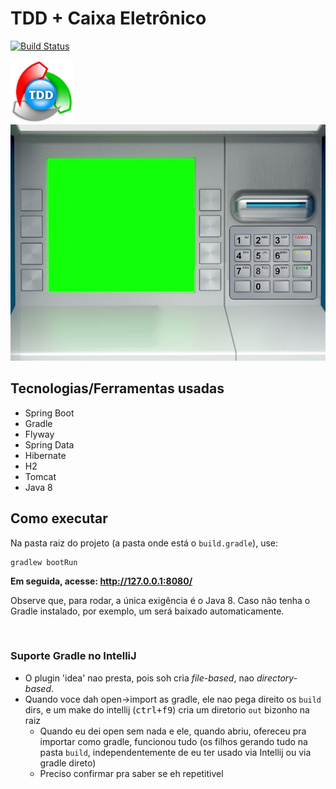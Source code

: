 # TDD + Caixa Eletrônico

[![Build Status](https://travis-ci.org/acdcjunior/tdd-spring-boot-caixa-eletronico.svg?branch=master)](https://travis-ci.org/acdcjunior/tdd-spring-boot-caixa-eletronico)

![atm tdd](src/main/resources/static/assets/img/banco-logo.png)
![atm tdd](src/main/resources/static/assets/img/atm796x597.png)

## Tecnologias/Ferramentas usadas

- Spring Boot
- Gradle
- Flyway
- Spring Data
- Hibernate
- H2
- Tomcat
- Java 8

## Como executar

Na pasta raiz do projeto (a pasta onde está o `build.gradle`), use:

    gradlew bootRun
    
**Em seguida, acesse: http://127.0.0.1:8080/**
    
Observe que, para rodar, a única exigência é o Java 8. Caso não tenha o Gradle instalado, por exemplo, um será baixado automaticamente.

<br>
    
### Suporte Gradle no IntelliJ
- O plugin 'idea' nao presta, pois soh cria _file-based_, nao _directory-based_.
- Quando voce dah open->import as gradle, ele nao pega direito os `build` dirs, e um make do intellij (<kbd>ctrl+f9</kbd>)
cria um diretorio `out` bizonho na raiz
    - Quando eu dei open sem nada e ele, quando abriu, ofereceu pra importar como gradle, funcionou
     tudo (os filhos gerando tudo na pasta `build`, independentemente de eu ter usado via Intellij ou via gradle direto)
    - Preciso confirmar pra saber se eh repetitivel
